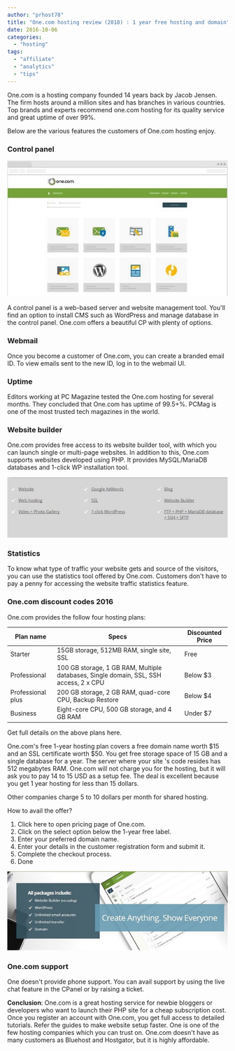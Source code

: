 ```yaml
---
author: "prhost78"
title: "One.com hosting review (2018) : 1 year free hosting and domain"
date: 2016-10-06
categories: 
  - "hosting"
tags: 
  - "affiliate"
  - "analytics"
  - "tips"
---
```


One.com is a hosting company founded 14 years back by Jacob Jensen. The firm hosts around a million sites and has branches in various countries. Top brands and experts recommend one.com hosting for its quality service and great uptime of over 99%.

Below are the various features the customers of One.com hosting enjoy.

### Control panel

![one com : control panel](images/one-com-control-panel.jpg)

A control panel is a web-based server and website management tool. You'll find an option to install CMS such as WordPress and manage database in the control panel. One.com offers a beautiful CP with plenty of options.

### Webmail

Once you become a customer of One.com, you can create a branded email ID. To view emails sent to the new ID, log in to the webmail UI.

### Uptime

Editors working at PC Magazine tested the One.com hosting for several months. They concluded that One.com has uptime of 99.5+%. PCMag is one of the most trusted tech magazines in the world.

### Website builder

One.com provides free access to its website builder tool, with which you can launch single or multi-page websites. In addition to this, One.com supports websites developed using PHP. It provides MySQL/MariaDB databases and 1-click WP installation tool.

![website builder](images/website-builder.jpg)

### Statistics

To know what type of traffic your website gets and source of the visitors, you can use the statistics tool offered by One.com. Customers don't have to pay a penny for accessing the website traffic statistics feature.

### One.com discount codes 2016

One.com provides the follow four hosting plans:

| Plan name | Specs | Discounted Price |
| --- | --- | --- |
| Starter | 15GB storage, 512MB RAM, single site, SSL | Free |
| Professional | 100 GB storage, 1 GB RAM, Multiple databases, Single domain, SSL, SSH access, 2 x CPU | Below $3 |
| Professional plus | 200 GB storage, 2 GB RAM, quad-core CPU, Backup Restore | Below $4 |
| Business | Eight-core CPU, 500 GB storage, and 4 GB RAM | Under $7 |

Get full details on the above plans here.

One.com's free 1-year hosting plan covers a free domain name worth $15 and an SSL certificate worth $50. You get free storage space of 15 GB and a single database for a year. The server where your site 's code resides has 512 megabytes RAM. One.com will not charge you for the hosting, but it will ask you to pay 14 to 15 USD as a setup fee. The deal is excellent because you get 1 year hosting for less than 15 dollars.

Other companies charge 5 to 10 dollars per month for shared hosting.

How to avail the offer?

1. Click here to open pricing page of One.com.
2. Click on the select option below the 1-year free label.
3. Enter your preferred domain name.
4. Enter your details in the customer registration form and submit it.
5. Complete the checkout process.
6. Done

![one hosting review 2016 ](images/one-review.jpg)

### One.com support

One doesn't provide phone support. You can avail support by using the live chat feature in the CPanel or by raising a ticket.

**Conclusion**: One.com is a great hosting service for newbie bloggers or developers who want to launch their PHP site for a cheap subscription cost. Once you register an account with One.com, you get full access to detailed tutorials. Refer the guides to make website setup faster. One is one of the few hosting companies which you can trust on. One.com doesn't have as many customers as Bluehost and Hostgator, but it is highly affordable.
